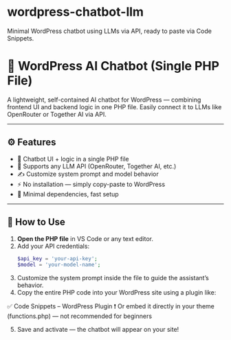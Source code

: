 # wordpress-chatbot-llm
Minimal WordPress chatbot using LLMs via API, ready to paste via Code Snippets.
# 🧠 WordPress AI Chatbot (Single PHP File)

A lightweight, self-contained AI chatbot for WordPress — combining frontend UI and backend logic in one PHP file. Easily connect it to LLMs like OpenRouter or Together AI via API.

---

## ⚙️ Features

- 💬 Chatbot UI + logic in a single PHP file
- 🧠 Supports any LLM API (OpenRouter, Together AI, etc.)
- ✍️ Customize system prompt and model behavior
- ⚡ No installation — simply copy-paste to WordPress
- 🧩 Minimal dependencies, fast setup

---

## 🚀 How to Use

1. **Open the PHP file** in VS Code or any text editor.
2. Add your API credentials:
   ```php
   $api_key = 'your-api-key';
   $model = 'your-model-name';

  3. Customize the system prompt inside the file to guide the assistant’s behavior.
  4. Copy the entire PHP code into your WordPress site using a plugin like:

✅ Code Snippets – WordPress Plugin
❗ Or embed it directly in your theme (functions.php) — not recommended for beginners

5. Save and activate — the chatbot will appear on your site!

